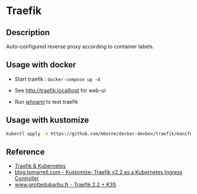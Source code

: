 # Traefik

## Description

Auto-configured reverse proxy according to container labels.

## Usage with docker

* Start traefik : `docker-compose up -d`

* See http://traefik.localhost for web-ui

* Run [whoami](../whoami/README.md) to test traefik

## Usage with kustomize

```bash
kubectl apply -k https://github.com/mborne/docker-devbox/traefik/manifest
```

## Reference

* [Traefik & Kubernetes](https://doc.traefik.io/traefik/routing/providers/kubernetes-crd/)
* [blog.tomarrell.com - Kustomize: Traefik v2.2 as a Kubernetes Ingress Controller](https://blog.tomarrell.com/post/traefik_v2_on_kubernetes)
* [www.grottedubarbu.fr - Traefik 2.2 + K3S](https://www.grottedubarbu.fr/traefik-2-k3s/)
